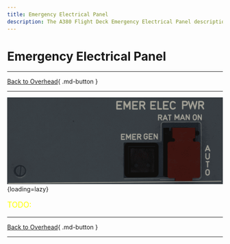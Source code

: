 ```yaml
---
title: Emergency Electrical Panel
description: The A380 Flight Deck Emergency Electrical Panel description.
---
```


# Emergency Electrical Panel

---

[Back to Overhead](../overviews/ovhd.md){ .md-button }

---

![Emergency Electrical Panel](../../../assets/a380x-briefing/flight-deck/ovhd/emer-elec-panel.png "Emergency Electrical Panel"){loading=lazy}

[//]: # (TODO API Doc Link)

[//]: # (TODO)
<p style="color:yellow; font-size:18px;">TODO: </p>

---

[Back to Overhead](../overviews/ovhd.md){ .md-button }

---

